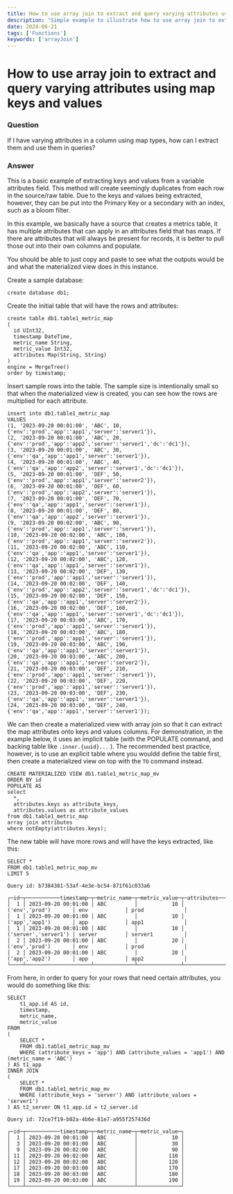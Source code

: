 ```yaml
---
title: How to use array join to extract and query varying attributes using map keys and values
description: "Simple example to illustrate how to use array join to extract and query varying attributes using map keys and values"
date: 2024-06-21
tags: ['Functions']
keywords: ['arrayJoin']
---
```


# How to use array join to extract and query varying attributes using map keys and values

### Question

If I have varying attributes in a column using map types, how can I extract them and use them in queries?

<!-- truncate -->

### Answer

This is a basic example of extracting keys and values from a variable attributes field.
This method will create seemingly duplicates from each row in the source/raw table.  Due to the keys and values being extracted, however, they can be put into the Primary Key or a secondary with an index, such as a bloom filter.

In this example, we basically have a source that creates a metrics table, it has multiple attributes that can apply in an attributes field that has maps.  If there are attributes that will always be present for records, it is better to pull those out into their own columns and populate.

You should be able to just copy and paste to see what the outputs would be and what the materialized view does in this instance.

Create a sample database:
```
create database db1;
```

Create the initial table that will have the rows and attributes:
```
create table db1.table1_metric_map
(
  id UInt32,
  timestamp DateTime,
  metric_name String,
  metric_value Int32,
  attributes Map(String, String)
)
engine = MergeTree()
order by timestamp;
```

Insert sample rows into the table.  The sample size is intentionally small so that when the materialized view is created, you can see how the rows are multiplied for each attribute.
```
insert into db1.table1_metric_map
VALUES
(1, '2023-09-20 00:01:00', 'ABC', 10, {'env':'prod','app':'app1','server':'server1'}),
(2, '2023-09-20 00:01:00', 'ABC', 20,{'env':'prod','app':'app2','server':'server1','dc':'dc1'}),
(3, '2023-09-20 00:01:00', 'ABC', 30,{'env':'qa','app':'app1','server':'server1'}),
(4, '2023-09-20 00:01:00', 'ABC', 40,{'env':'qa','app':'app2','server':'server1','dc':'dc1'}),
(5, '2023-09-20 00:01:00', 'DEF', 50,{'env':'prod','app':'app1','server':'server2'}),
(6, '2023-09-20 00:01:00', 'DEF', 60, {'env':'prod','app':'app2','server':'server1'}),
(7, '2023-09-20 00:01:00', 'DEF', 70,{'env':'qa','app':'app1','server':'server1'}),
(8, '2023-09-20 00:01:00', 'DEF', 80,{'env':'qa','app':'app2','server':'server1'}),
(9, '2023-09-20 00:02:00', 'ABC', 90,{'env':'prod','app':'app1','server':'server1'}),
(10, '2023-09-20 00:02:00', 'ABC', 100,{'env':'prod','app':'app1','server':'server2'}),
(11, '2023-09-20 00:02:00', 'ABC', 110,{'env':'qa','app':'app1','server':'server1'}),
(12, '2023-09-20 00:02:00', 'ABC', 120,{'env':'qa','app':'app1','server':'server1'}),
(13, '2023-09-20 00:02:00', 'DEF', 130,{'env':'prod','app':'app1','server':'server1'}),
(14, '2023-09-20 00:02:00', 'DEF', 140,{'env':'prod','app':'app2','server':'server1','dc':'dc1'}),
(15, '2023-09-20 00:02:00', 'DEF', 150,{'env':'qa','app':'app1','server':'server2'}),
(16, '2023-09-20 00:02:00', 'DEF', 160,{'env':'qa','app':'app1','server':'server1','dc':'dc1'}),
(17, '2023-09-20 00:03:00', 'ABC', 170,{'env':'prod','app':'app1','server':'server1'}),
(18, '2023-09-20 00:03:00', 'ABC', 180,{'env':'prod','app':'app1','server':'server1'}),
(19, '2023-09-20 00:03:00', 'ABC', 190,{'env':'qa','app':'app1','server':'server1'}),
(20, '2023-09-20 00:03:00', 'ABC', 200,{'env':'qa','app':'app1','server':'server2'}),
(21, '2023-09-20 00:03:00', 'DEF', 210,{'env':'prod','app':'app1','server':'server1'}),
(22, '2023-09-20 00:03:00', 'DEF', 220,{'env':'prod','app':'app1','server':'server1'}),
(23, '2023-09-20 00:03:00', 'DEF', 230,{'env':'qa','app':'app1','server':'server1'}),
(24, '2023-09-20 00:03:00', 'DEF', 240,{'env':'qa','app':'app1','server':'server1'});
```

We can then create a materialized view with array join so that it can extract the map attributes onto keys and values columns.  For demonstration, in the example below, it uses an implicit table (with the POPULATE command, and backing table like `.inner.{uuid}...` ).  The recommended best practice, however, is to use an explicit table where you wouldd define the table first, then create a materialized view on top with the `TO` command instead.

```
CREATE MATERIALIZED VIEW db1.table1_metric_map_mv
ORDER BY id
POPULATE AS
select 
  *, 
  attributes.keys as attribute_keys, 
  attributes.values as attribute_values
from db1.table1_metric_map
array join attributes
where notEmpty(attributes.keys);
```

The new table will have more rows and will have the keys extracted, like this:
```
SELECT *
FROM db1.table1_metric_map_mv
LIMIT 5

Query id: b7384381-53af-4e3e-bc54-871f61c033a6

┌─id─┬───────────timestamp─┬─metric_name─┬─metric_value─┬─attributes───────────┬─attribute_keys─┬─attribute_values─┐
│  1 │ 2023-09-20 00:01:00 │ ABC         │           10 │ ('env','prod')       │ env            │ prod             │
│  1 │ 2023-09-20 00:01:00 │ ABC         │           10 │ ('app','app1')       │ app            │ app1             │
│  1 │ 2023-09-20 00:01:00 │ ABC         │           10 │ ('server','server1') │ server         │ server1          │
│  2 │ 2023-09-20 00:01:00 │ ABC         │           20 │ ('env','prod')       │ env            │ prod             │
│  2 │ 2023-09-20 00:01:00 │ ABC         │           20 │ ('app','app2')       │ app            │ app2             │
└────┴─────────────────────┴─────────────┴──────────────┴──────────────────────┴────────────────┴──────────────────┘
```

From here, in order to query for your rows that need certain attributes, you would do something like this:
```
SELECT
    t1_app.id AS id,
    timestamp,
    metric_name,
    metric_value
FROM
(
    SELECT *
    FROM db1.table1_metric_map_mv
    WHERE (attribute_keys = 'app') AND (attribute_values = 'app1') AND (metric_name = 'ABC')
) AS t1_app
INNER JOIN
(
    SELECT *
    FROM db1.table1_metric_map_mv
    WHERE (attribute_keys = 'server') AND (attribute_values = 'server1')
) AS t2_server ON t1_app.id = t2_server.id

Query id: 72ce7f19-b02a-4b6e-81e7-a955f257436d

┌─id─┬───────────timestamp─┬─metric_name─┬─metric_value─┐
│  1 │ 2023-09-20 00:01:00 │ ABC         │           10 │
│  3 │ 2023-09-20 00:01:00 │ ABC         │           30 │
│  9 │ 2023-09-20 00:02:00 │ ABC         │           90 │
│ 11 │ 2023-09-20 00:02:00 │ ABC         │          110 │
│ 12 │ 2023-09-20 00:02:00 │ ABC         │          120 │
│ 17 │ 2023-09-20 00:03:00 │ ABC         │          170 │
│ 18 │ 2023-09-20 00:03:00 │ ABC         │          180 │
│ 19 │ 2023-09-20 00:03:00 │ ABC         │          190 │
└────┴─────────────────────┴─────────────┴──────────────┘
```